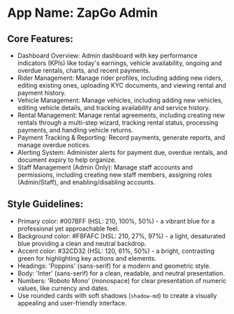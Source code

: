 # **App Name**: ZapGo Admin

## Core Features:

- Dashboard Overview: Admin dashboard with key performance indicators (KPIs) like today's earnings, vehicle availability, ongoing and overdue rentals, charts, and recent payments.
- Rider Management: Manage rider profiles, including adding new riders, editing existing ones, uploading KYC documents, and viewing rental and payment history.
- Vehicle Management: Manage vehicles, including adding new vehicles, editing vehicle details, and tracking availability and service history.
- Rental Management: Manage rental agreements, including creating new rentals through a multi-step wizard, tracking rental status, processing payments, and handling vehicle returns.
- Payment Tracking & Reporting: Record payments, generate reports, and manage overdue notices.
- Alerting System: Administer alerts for payment due, overdue rentals, and document expiry to help organize.
- Staff Management (Admin Only): Manage staff accounts and permissions, including creating new staff members, assigning roles (Admin/Staff), and enabling/disabling accounts.

## Style Guidelines:

- Primary color: #007BFF (HSL: 210, 100%, 50%) - a vibrant blue for a professional yet approachable feel.
- Background color: #F8FAFC (HSL: 210, 27%, 97%) - a light, desaturated blue providing a clean and neutral backdrop.
- Accent color: #32CD32 (HSL: 120, 61%, 50%) - a bright, contrasting green for highlighting key actions and elements.
- Headings: 'Poppins' (sans-serif) for a modern and geometric style.
- Body: 'Inter' (sans-serif) for a clean, readable, and neutral presentation.
- Numbers: 'Roboto Mono' (monospace) for clear presentation of numeric values, like currency and dates.
- Use rounded cards with soft shadows (`shadow-md`) to create a visually appealing and user-friendly interface.
